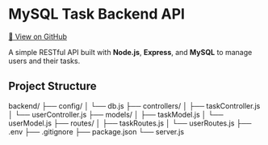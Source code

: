 # MySQL Task Backend API

[🔗 View on GitHub](https://github.com/Minilik-Kefiyalew/Tasker)

A simple RESTful API built with **Node.js**, **Express**, and **MySQL** to manage users and their tasks.

## Project Structure

backend/
├── config/
│ └── db.js
├── controllers/
│ ├── taskController.js
│ └── userController.js
├── models/
│ ├── taskModel.js
│ └── userModel.js
├── routes/
│ ├── taskRoutes.js
│ └── userRoutes.js
├── .env
├── .gitignore
├── package.json
└── server.js
